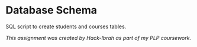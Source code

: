 # Database Schema
SQL script to create students and courses tables.

_This assignment was created by Hack-Ibrah as part of my PLP coursework._
